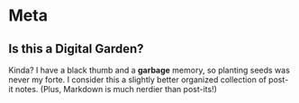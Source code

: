 # Meta

## Is this a Digital Garden?
Kinda? I have a black thumb and a **garbage** memory, so planting seeds was never my forte. I consider this a slightly better organized collection of post-it notes. (Plus, Markdown is much nerdier than post-its!)
